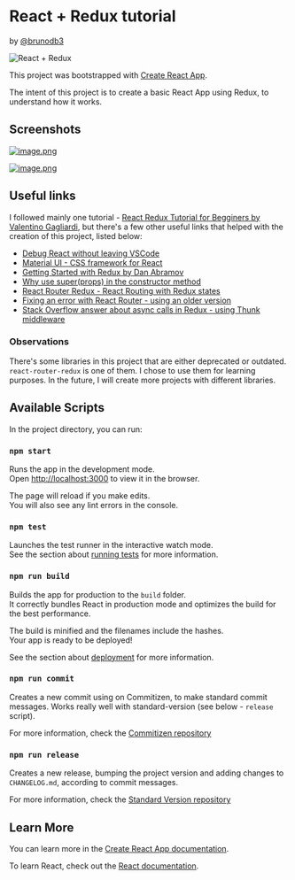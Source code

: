 # React + Redux tutorial

by [@brunodb3](https://github.com/brunodb3)

![React + Redux](https://miro.medium.com/max/1200/0*1p4U99DAhsOHqX-m.jpg)

This project was bootstrapped with [Create React App](https://github.com/facebook/create-react-app).

The intent of this project is to create a basic React App using Redux, to understand how it works.

## Screenshots

[![image.png](https://i.postimg.cc/bNDq2H50/image.png)](https://postimg.cc/PPjggZTN)

[![image.png](https://i.postimg.cc/yNFd3Xkp/image.png)](https://postimg.cc/zLG59hwT)

## Useful links

I followed mainly one tutorial - [React Redux Tutorial for Begginers by Valentino Gagliardi](https://www.valentinog.com/blog/react-redux-tutorial-beginners/), but there's a few other useful links that helped with the creation of this project, listed below:

- [Debug React without leaving VSCode](https://medium.com/@auchenberg/live-edit-and-debug-your-react-apps-directly-from-vs-code-without-leaving-the-editor-3da489ed905f)
- [Material UI - CSS framework for React](https://material-ui.com)
- [Getting Started with Redux by Dan Abramov](https://egghead.io/courses/getting-started-with-redux)
- [Why use super(props) in the constructor method](https://overreacted.io/why-do-we-write-super-props/)
- [React Router Redux - React Routing with Redux states](https://github.com/reactjs/react-router-redux)
- [Fixing an error with React Router - using an older version](https://github.com/ReactTraining/react-router/issues/4477#issuecomment-278116607)
- [Stack Overflow answer about async calls in Redux - using Thunk middleware](https://stackoverflow.com/a/35415559)

### Observations

There's some libraries in this project that are either deprecated or outdated. `react-router-redux` is one of them. I chose to use them for learning purposes. In the future, I will create more projects with different libraries.

## Available Scripts

In the project directory, you can run:

### `npm start`

Runs the app in the development mode.<br>
Open [http://localhost:3000](http://localhost:3000) to view it in the browser.

The page will reload if you make edits.<br>
You will also see any lint errors in the console.

### `npm test`

Launches the test runner in the interactive watch mode.<br>
See the section about [running tests](https://facebook.github.io/create-react-app/docs/running-tests) for more information.

### `npm run build`

Builds the app for production to the `build` folder.<br>
It correctly bundles React in production mode and optimizes the build for the best performance.

The build is minified and the filenames include the hashes.<br>
Your app is ready to be deployed!

See the section about [deployment](https://facebook.github.io/create-react-app/docs/deployment) for more information.

### `npm run commit`

Creates a new commit using on Commitizen, to make standard commit messages. Works really well with standard-version (see below - `release` script).

For more information, check the [Commitizen repository](https://github.com/commitizen/cz-cli)

### `npm run release`

Creates a new release, bumping the project version and adding changes to `CHANGELOG.md`, according to commit messages.

For more information, check the [Standard Version repository](https://github.com/conventional-changelog/standard-version)

## Learn More

You can learn more in the [Create React App documentation](https://facebook.github.io/create-react-app/docs/getting-started).

To learn React, check out the [React documentation](https://reactjs.org/).
